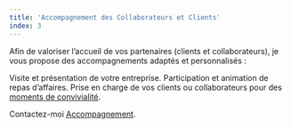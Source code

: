 ```yaml
---
title: 'Accompagnement des Collaborateurs et Clients'
index: 3
---
```


Afin de valoriser l’accueil de vos partenaires (clients et collaborateurs), je vous propose des
accompagnements adaptés et personnalisés :

Visite et présentation de votre entreprise.
Participation et animation de repas d’affaires.
Prise en charge de vos clients ou collaborateurs pour des [moments de convivialité](/posts2/prise).

Contactez-moi [Accompagnement](mailto:info@glyneltconsultant.fr?subject=Accompagnement&body=Tapez%20%0Avotre%20message%20ici%0A).
